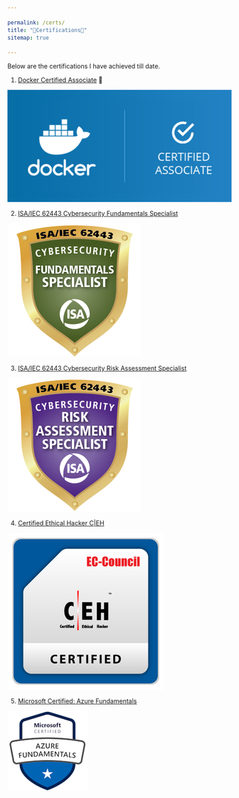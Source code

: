 ```yaml
---

permalink: /certs/
title: "📃Certifications📃"
sitemap: true

---
```


Below are the certifications I have achieved till date.

1) [Docker Certified Associate](https://credentials.docker.com/bac389de-33ef-4194-86d9-600a734be362) 🐳

![Docker Certified Associate Logo](/assets/cert/dca.jpg)

2) [ISA/IEC 62443 Cybersecurity Fundamentals Specialist](https://bcert.me/selfwqhiq) 

![IC32 Badge](/assets/cert/iecic32.png)

3) [ISA/IEC 62443 Cybersecurity Risk Assessment Specialist](https://bcert.me/snthcbysv)

![IC33 Badge](/assets/cert/iecic33.png)

4) [Certified Ethical Hacker C&#124;EH](https://aspen.eccouncil.org/Verify)

![CEH Badge](/assets/cert/ceh.png) 

5) [Microsoft Certified: Azure Fundamentals](https://www.credly.com/badges/4c5af321-b0e9-4a99-a4a6-03fd20b8f2b5/public_url)

![AZ-900 Badge](/assets/cert/az-900-badge.png)